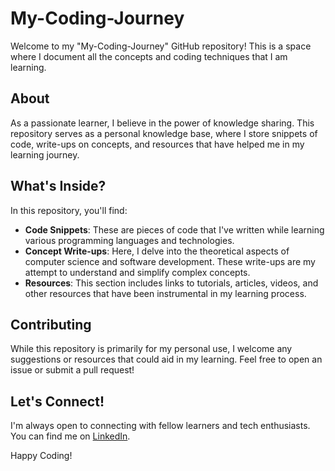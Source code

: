 # My-Coding-Journey

Welcome to my "My-Coding-Journey" GitHub repository! This is a space where I document all the concepts and coding techniques that I am learning. 

## About

As a passionate learner, I believe in the power of knowledge sharing. This repository serves as a personal knowledge base, where I store snippets of code, write-ups on concepts, and resources that have helped me in my learning journey.

## What's Inside?

In this repository, you'll find:

- **Code Snippets**: These are pieces of code that I've written while learning various programming languages and technologies.
- **Concept Write-ups**: Here, I delve into the theoretical aspects of computer science and software development. These write-ups are my attempt to understand and simplify complex concepts.
- **Resources**: This section includes links to tutorials, articles, videos, and other resources that have been instrumental in my learning process.

## Contributing

While this repository is primarily for my personal use, I welcome any suggestions or resources that could aid in my learning. Feel free to open an issue or submit a pull request!

## Let's Connect!

I'm always open to connecting with fellow learners and tech enthusiasts. You can find me on [LinkedIn](https://www.linkedin.com/in/santosh-divate-7730641a2/).

Happy Coding!
